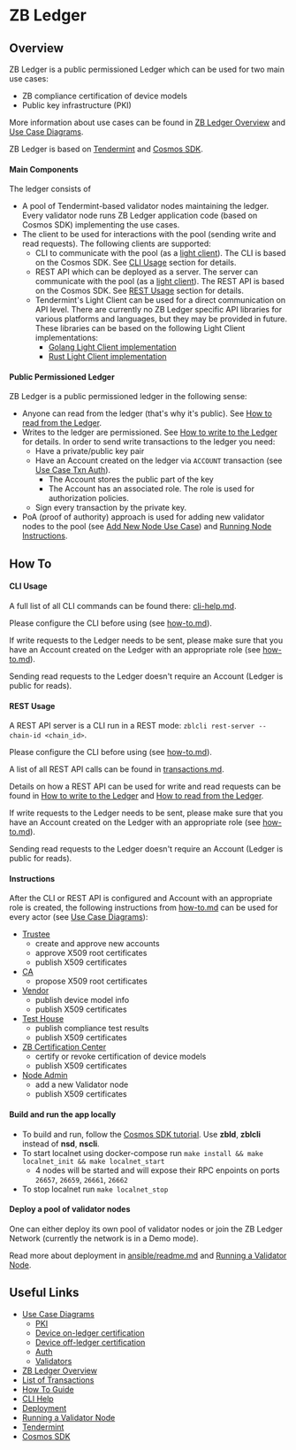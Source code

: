 # ZB Ledger

## Overview
ZB Ledger is a public permissioned Ledger which can be used for two main use cases:
 - ZB compliance certification of device models
 - Public key infrastructure (PKI)
 
More information about use cases can be found in [ZB Ledger Overview](docs/ZB_Ledger_overview.pdf) and [Use Case Diagrams](docs/use_cases).

ZB Ledger is based on [Tendermint](https://tendermint.com/) and [Cosmos SDK](https://cosmos.network/sdk).

#### Main Components
The ledger consists of
 - A pool of Tendermint-based validator nodes maintaining the ledger.
  Every validator node runs ZB Ledger application code (based on Cosmos SDK) implementing the use cases.
 - The client to be used for interactions with the pool (sending write and read requests).
 The following clients are supported: 
    - CLI to communicate with the pool (as a [light client](https://pkg.go.dev/github.com/tendermint/tendermint/lite2?tab=doc)).
    The CLI is based on the Cosmos SDK. See [CLI Usage](#cli-usage) section for details.
    - REST API which can be deployed as a server. The server can communicate with the pool
     (as a [light client](https://pkg.go.dev/github.com/tendermint/tendermint/lite2?tab=doc)). 
    The REST API is based on the Cosmos SDK. See [REST Usage](#rest-usage) section for details.
    - Tendermint's Light Client can be used for a direct communication on API level. 
    There are currently no ZB Ledger specific API libraries for various platforms and languages, 
    but they may be provided in future.
    These libraries can be based on the following Light Client implementations: 
        - [Golang Light Client implementation](https://pkg.go.dev/github.com/tendermint/tendermint/lite2?tab=doc)
        - [Rust Light Client implementation](https://docs.rs/tendermint/0.13.0/tendermint/lite/index.html)  


#### Public Permissioned Ledger
ZB Ledger is a public permissioned ledger in the following sense:
 - Anyone can read from the ledger (that's why it's public). See [How to read from the Ledger](docs/transactions.md#how-to-read-from-the-ledger).
-  Writes to the ledger are permissioned. See [How to write to the Ledger](docs/transactions.md#how-to-write-to-the-ledger) for details.
In order to send write transactions to the ledger you need: 
      - Have a private/public key pair
      - Have an Account created on the ledger via `ACCOUNT` transaction (see [Use Case Txn Auth](use_cases/use_cases_txn_auth.puml)).
          - The Account stores the public part of the key
          - The Account has an associated role. The role is used for authorization policies.
      - Sign every transaction by the private key.
 - PoA (proof of authority) approach is used for adding new validator nodes to the pool 
 (see [Add New Node Use Case](docs/use_cases/use_cases_add_validator_node.png)) and
  [Running Node Instructions](docs/running-node.md).



## How To

#### CLI Usage
A full list of all CLI commands can be found there: [cli-help.md](docs/cli-help.md).

Please configure the CLI before using (see [how-to.md](docs/how-to.md#cli-configuration)).

If write requests to the Ledger needs to be sent, please make sure that you have
an Account created on the Ledger with an appropriate role (see [how-to.md](docs/how-to.md#getting-account)).

Sending read requests to the Ledger doesn't require an Account (Ledger is public for reads).

#### REST Usage
A REST API server is a CLI run in a REST mode: 
`zblcli rest-server --chain-id <chain_id>`.
 
Please configure the CLI before using (see [how-to.md](docs/how-to.md#cli-configuration)).

A list of all REST API calls can be found in [transactions.md](docs/transactions.md).

Details on how a REST API can be used for write and read requests can be found in
[How to write to the Ledger](docs/transactions.md#how-to-write-to-the-ledger)
and [How to read from the Ledger](docs/transactions.md#how-to-read-from-the-ledger).

If write requests to the Ledger needs to be sent, please make sure that you have
an Account created on the Ledger with an appropriate role (see [how-to.md](docs/how-to.md#getting-account)).

Sending read requests to the Ledger doesn't require an Account (Ledger is public for reads).

#### Instructions
After the CLI or REST API is configured and Account with an appropriate role is created,
the following instructions from [how-to.md](docs/how-to.md) can be used for every actor 
(see [Use Case Diagrams](docs/use_cases)):
- [Trustee](docs/how-to.md#trustee-instructions) 
    - create and approve new accounts
    - approve X509 root certificates
    - publish X509 certificates
- [CA](docs/how-to.md#ca-instructions)
    - propose X509 root certificates
- [Vendor](docs/how-to.md#vendor-instructions) 
    - publish device model info
    - publish X509 certificates
- [Test House](docs/how-to.md#test-house-instructions) 
    - publish compliance test results
    - publish X509 certificates
- [ZB Certification Center](docs/how-to.md#certification-center-instructions)
    - certify or revoke certification of device models
    - publish X509 certificates
- [Node Admin](docs/how-to.md#node-admin-instructions-setting-up-a-new-validator-node) 
    - add a new Validator node
    - publish X509 certificates

#### Build and run the app locally
- To build and run, follow the [Cosmos SDK tutorial](https://github.com/cosmos/sdk-tutorials/blob/master/nameservice/tutorial/21-build-run.md).
Use __zbld__, __zblcli__ instead of __nsd__, __nscli__.
- To start localnet using docker-compose run `make install && make localnet_init && make localnet_start`
  - 4 nodes will be started and will expose their RPC enpoints on ports `26657`, `26659`, `26661`, `26662`
- To stop localnet run `make localnet_stop`
#### Deploy a pool of validator nodes 
One can either deploy its own pool of validator nodes or join the ZB Ledger Network 
(currently the network is in a Demo mode).

Read more about deployment in [ansible/readme.md](ansible/README.md)
and [Running a Validator Node](docs/running-node.md).

## Useful Links 
- [Use Case Diagrams](docs/use_cases)
    - [PKI](docs/use_cases/use_cases_pki.png)
    - [Device on-ledger certification](docs/use_cases/use_cases_device_on_ledger_certification.png)
    - [Device off-ledger certification](docs/use_cases/use_cases_device_off_ledger_certification.png)
    - [Auth](docs/use_cases/use_cases_txn_auth.png)
    - [Validators](docs/use_cases/use_cases_add_validator_node.png)
- [ZB Ledger Overview](docs/ZB_Ledger_overview.pdf)
- [List of Transactions](docs/transactions.md)
- [How To Guide](docs/how-to.md)
- [CLI Help](docs/cli-help.md)
- [Deployment](ansible/README.md)
- [Running a Validator Node](docs/running-node.md)
- [Tendermint](https://tendermint.com/)
- [Cosmos SDK](https://cosmos.network/sdk)
     



